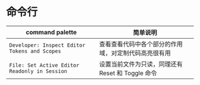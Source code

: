 # 命令行

command palette                               | 简单说明
----------------------------------------------|---------------------------------
`Developer: Inspect Editor Tokens and Scopes` | 查看查看代码中各个部分的作用域，对定制代码高亮很有用
`File: Set Active Editor Readonly in Session` | 设置当前文件为只读，同理还有 Reset 和 Toggle 命令
